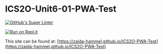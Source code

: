 # ICS2O-Unit6-01-PWA-Test
[![GitHub's Super Linter](https://github.com/zaida-hammel/ICS2O-PWA-Test/workflows/GitHub's%20Super%20Linter/badge.svg)](https://github.com/zaida-hammel/ICS2O-PWA-Test/actions)



[![Run on Repl.it](https://repl.it/badge/github/zaida-hammel/ICS2O-PWA-Test)](https://repl.it/github/zaida-hammel/ICS2O-PWA-Test)

This site can be found at: [https://zaida-hammel.github.io/ICS2O-PWA-Test](https://zaida-hammel.github.io/ICS2O-PWA-Test)
